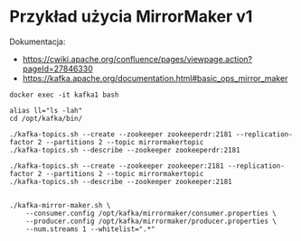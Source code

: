 # Przykład użycia MirrorMaker v1

Dokumentacja:
- https://cwiki.apache.org/confluence/pages/viewpage.action?pageId=27846330
- https://kafka.apache.org/documentation.html#basic_ops_mirror_maker

~~~
docker exec -it kafka1 bash

alias ll="ls -lah"
cd /opt/kafka/bin/

./kafka-topics.sh --create --zookeeper zookeeperdr:2181 --replication-factor 2 --partitions 2 --topic mirrormakertopic
./kafka-topics.sh --describe --zookeeper zookeeperdr:2181

./kafka-topics.sh --create --zookeeper zookeeper:2181 --replication-factor 2 --partitions 2 --topic mirrormakertopic
./kafka-topics.sh --describe --zookeeper zookeeper:2181


./kafka-mirror-maker.sh \
    --consumer.config /opt/kafka/mirrormaker/consumer.properties \
    --producer.config /opt/kafka/mirrormaker/producer.properties \
    --num.streams 1 --whitelist=".*"

~~~


